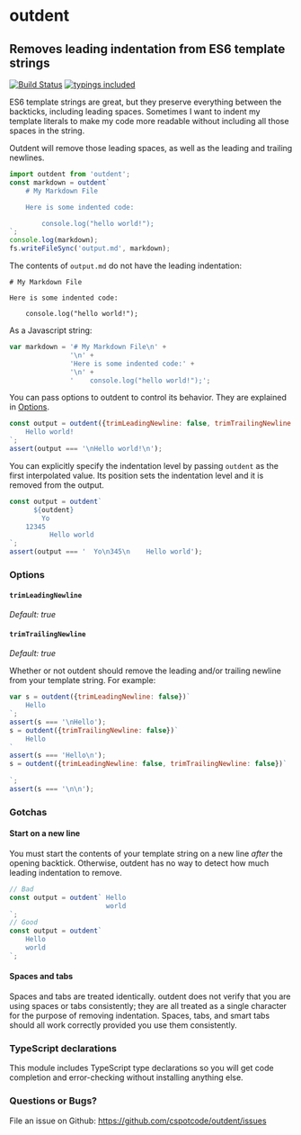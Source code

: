 # outdent

## Removes leading indentation from ES6 template strings

[![Build Status](https://travis-ci.org/cspotcode/outdent.svg?branch=master)](https://travis-ci.org/cspotcode/outdent) [![typings included](https://img.shields.io/badge/typings-included-brightgreen.svg)](#typescript-declarations)

ES6 template strings are great, but they preserve everything between the backticks, including leading spaces.
Sometimes I want to indent my template literals to make my code more readable without including all those spaces in the
string.

Outdent will remove those leading spaces, as well as the leading and trailing newlines.

```javascript
import outdent from 'outdent';
const markdown = outdent`
    # My Markdown File

    Here is some indented code:

        console.log("hello world!");
`;
console.log(markdown);
fs.writeFileSync('output.md', markdown);
```

The contents of `output.md` do not have the leading indentation:

    # My Markdown File

    Here is some indented code:

        console.log("hello world!");

As a Javascript string:

```javascript
var markdown = '# My Markdown File\n' +
               '\n' +
               'Here is some indented code:' +
               '\n' +
               '    console.log("hello world!");';
```

You can pass options to outdent to control its behavior.  They are explained in [Options](#options).

```javascript
const output = outdent({trimLeadingNewline: false, trimTrailingNewline: false})`
    Hello world!
`;
assert(output === '\nHello world!\n');
```
    
You can explicitly specify the indentation level by passing `outdent` as the first interpolated value.  Its position
sets the indentation level and it is removed from the output.

```javascript
const output = outdent`
      ${outdent}
        Yo
    12345
          Hello world
`;
assert(output === '  Yo\n345\n    Hello world');
```

### Options

#### `trimLeadingNewline`
*Default: true*

#### `trimTrailingNewline`
*Default: true*

Whether or not outdent should remove the leading and/or trailing newline from your template string.  For example:

```javascript
var s = outdent({trimLeadingNewline: false})`
    Hello
`;
assert(s === '\nHello');
s = outdent({trimTrailingNewline: false})`
    Hello
`
assert(s === 'Hello\n');
s = outdent({trimLeadingNewline: false, trimTrailingNewline: false})`
    
`;
assert(s === '\n\n');
```

<!--
#### `pass`

Returns an arguments array that can be passed to another tagging function, instead of returning a string.

For example, say you want to use outdent with the following code:

```javascript
function query(barVal) {
    return prepareSql`
SELECT * from foo where bar = ${barVal}
    `;
}
```

`prepareSql` is expecting to receive a strings array and all interpolated values so that it can create a safe SQL
query.  To add outdent into the mix, we
must set `pass: true` and splat the result into `prepareSql`.

```javascript
var odRaw = outdent({pass: true});
function query(barVal) {
    return prepareSql(...odRaw`
        SELECT * from foo where bar = ${barVal}
    `)
}
```

*This is a contrived example because SQL servers don't care about indentation.  But perhaps the result is
being logged and looks better without indentation?  Perhaps you're doing something totally different with tagged
template strings? Regardless, the `pass` option is here in case you need it. :-)*

-->

### Gotchas

#### Start on a new line

You must start the contents of your template string on a new line *after* the opening backtick.  Otherwise, outdent
has no way to detect how much leading indentation to remove.

```javascript
// Bad
const output = outdent` Hello
                        world
`;
// Good
const output = outdent`
    Hello
    world
`;
```

#### Spaces and tabs

Spaces and tabs are treated identically.  outdent does not verify that you are using spaces or tabs consistently; they
are all treated as a single character for the purpose of removing indentation.  Spaces, tabs, and smart tabs should
all work correctly provided you use them consistently.

### TypeScript declarations

This module includes TypeScript type declarations so you will get code completion and error-checking without installing anything else.

<!--
### TODOs

[ ] Support tabs and/or smart tabs (verify they're being used correctly?  Throw an error if not?)
-->

### Questions or Bugs?

File an issue on Github: https://github.com/cspotcode/outdent/issues
